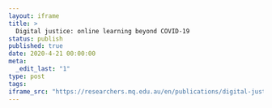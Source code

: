 ```yaml
---
layout: iframe
title: >
  Digital justice: online learning beyond COVID-19
status: publish
published: true
date: 2020-4-21 00:00:00
meta:
  _edit_last: "1"
type: post
tags:
iframe_src: "https://researchers.mq.edu.au/en/publications/digital-justice-online-learning-beyond-covid-19"
---
```

        